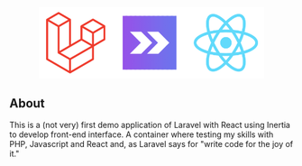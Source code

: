 <p align="center">
<img src="https://raw.githubusercontent.com/stefanoradice/laravel-inertia-react/master/laravel-inertia-react-logo.png" width="400" alt="Laravel Inertia React">
</p>


## About

This is a (not very) first demo application of Laravel with React using Inertia to develop front-end interface.
A container where testing my skills with PHP, Javascript and React and, as Laravel says for "write code for the joy of it."
